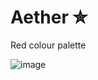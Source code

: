 # Aether ✮
Red colour palette

![image](https://github.com/user-attachments/assets/622f69ca-f3ff-46a2-8ad9-4a1ac592e2e4)
